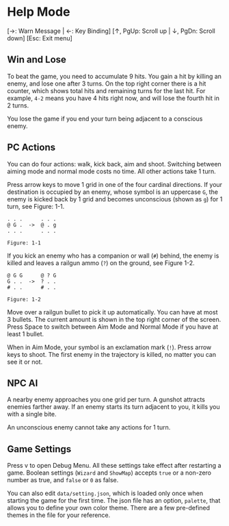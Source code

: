 # Help Mode

[→: Warn Message | ←: Key Binding]
[↑, PgUp: Scroll up | ↓, PgDn: Scroll down]
[Esc: Exit menu]

## Win and Lose

To beat the game, you need to accumulate 9 hits. You gain a hit by killing an enemy, and lose one after 3 turns. On the top right corner there is a hit counter, which shows total hits and remaining turns for the last hit. For example, `4-2` means you have 4 hits right now, and will lose the fourth hit in 2 turns.

You lose the game if you end your turn being adjacent to a conscious enemy.

## PC Actions

You can do four actions: walk, kick back, aim and shoot. Switching between aiming mode and normal mode costs no time. All other actions take 1 turn.

Press arrow keys to move 1 grid in one of the four cardinal directions. If your destination is occupied by an enemy, whose symbol is an uppercase `G`, the enemy is kicked back by 1 grid and becomes unconscious (shown as `g`) for 1 turn, see Figure: 1-1.

    . . .      . . .
    @ G .  ->  @ . g
    . . .      . . .

    Figure: 1-1

If you kick an enemy who has a companion or wall (`#`) behind, the enemy is killed and leaves a railgun ammo (`?`) on the ground, see Figure 1-2.

    @ G G      @ ? G
    G . .  ->  ? . .
    # . .      # . .

    Figure: 1-2

Move over a railgun bullet to pick it up automatically. You can have at most 3 bullets. The current amount is shown in the top right corner of the screen. Press Space to switch between Aim Mode and Normal Mode if you have at least 1 bullet.

When in Aim Mode, your symbol is an exclamation mark (`!`). Press arrow keys to shoot. The first enemy in the trajectory is killed, no matter you can see it or not.

## NPC AI

A nearby enemy approaches you one grid per turn. A gunshot attracts enemies farther away. If an enemy starts its turn adjacent to you, it kills you with a single bite. 

An unconscious enemy cannot take any actions for 1 turn.

## Game Settings

Press v to open Debug Menu. All these settings take effect after restarting a game. Boolean settings (`Wizard` and `ShowMap`) accepts `true` or a non-zero number as true, and `false` or `0` as false.

You can also edit `data/setting.json`, which is loaded only once when starting the game for the first time. The json file has an option, `palette`, that allows you to define your own color theme. There are a few pre-defined themes in the file for your reference.

